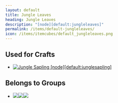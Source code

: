 ```yaml
---
layout: default
title: Jungle Leaves
heading: Jungle Leaves
description: "[node][default:jungleleaves]"
permalink: /items/default-jungleleaves/
icon: /items/itemcubes/default_jungleleaves.png
---
```



## Used for Crafts

<ul class="list-items clearfix">
    <li><a href="{{site.baseurl}}/items/default-junglesapling/"><img src="{{site.baseurl}}/assets/img/items/itemcubes/default_junglesapling.png" data-toggle="tooltip" title="Jungle Sapling [node][default:junglesapling]"></a></li>
</ul>


## Belongs to Groups

<ul class="list-items clearfix">
    <li><a href="{{site.baseurl}}/items/group-leaves/"><span class="item-group" data-toggle="tooltip" title="Group: Leaves [group][leaves]"><img src="{{site.baseurl}}/assets/img/items/itemcubes/default_jungleleaves.png"><img src="{{site.baseurl}}/assets/img/items/itemcubes/default_leaves.png"><img src="{{site.baseurl}}/assets/img/items/itemcubes/default_pine_needles.png"></span></a></li>
</ul>
